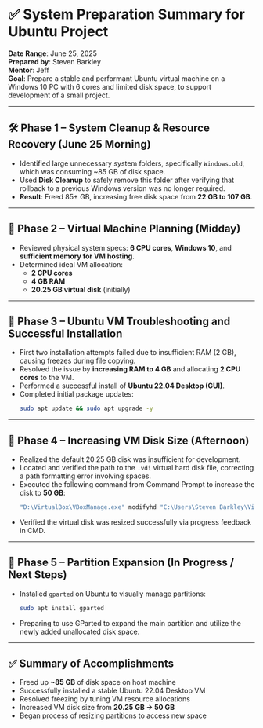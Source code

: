 # ✅ System Preparation Summary for Ubuntu Project

**Date Range**: June 25, 2025  
**Prepared by**: Steven Barkley  
**Mentor**: Jeff  
**Goal**: Prepare a stable and performant Ubuntu virtual machine on a Windows 10 PC with 6 cores and limited disk space, to support development of a small project.

---

## 🛠️ Phase 1 – System Cleanup & Resource Recovery (June 25 Morning)

- Identified large unnecessary system folders, specifically `Windows.old`, which was consuming ~85 GB of disk space.
- Used **Disk Cleanup** to safely remove this folder after verifying that rollback to a previous Windows version was no longer required.
- **Result**: Freed 85+ GB, increasing free disk space from **22 GB to 107 GB**.

---

## 🧠 Phase 2 – Virtual Machine Planning (Midday)

- Reviewed physical system specs: **6 CPU cores**, **Windows 10**, and **sufficient memory for VM hosting**.
- Determined ideal VM allocation:
  - **2 CPU cores**
  - **4 GB RAM**
  - **20.25 GB virtual disk** (initially)

---

## 🧰 Phase 3 – Ubuntu VM Troubleshooting and Successful Installation

- First two installation attempts failed due to insufficient RAM (2 GB), causing freezes during file copying.
- Resolved the issue by **increasing RAM to 4 GB** and allocating **2 CPU cores** to the VM.
- Performed a successful install of **Ubuntu 22.04 Desktop (GUI)**.
- Completed initial package updates:
  ```bash
  sudo apt update && sudo apt upgrade -y
  ```

---

## 💾 Phase 4 – Increasing VM Disk Size (Afternoon)

- Realized the default 20.25 GB disk was insufficient for development.
- Located and verified the path to the `.vdi` virtual hard disk file, correcting a path formatting error involving spaces.
- Executed the following command from Command Prompt to increase the disk to **50 GB**:
  ```bash
  "D:\VirtualBox\VBoxManage.exe" modifyhd "C:\Users\Steven Barkley\VirtualBox VMs\Ubuntu Project\Ubuntu Project.vdi" --resize 51200
  ```
- Verified the virtual disk was resized successfully via progress feedback in CMD.

---

## 🧱 Phase 5 – Partition Expansion (In Progress / Next Steps)

- Installed `gparted` on Ubuntu to visually manage partitions:
  ```bash
  sudo apt install gparted
  ```
- Preparing to use GParted to expand the main partition and utilize the newly added unallocated disk space.

---

## ✅ Summary of Accomplishments

- Freed up **~85 GB** of disk space on host machine
- Successfully installed a stable Ubuntu 22.04 Desktop VM
- Resolved freezing by tuning VM resource allocations
- Increased VM disk size from **20.25 GB → 50 GB**
- Began process of resizing partitions to access new space
